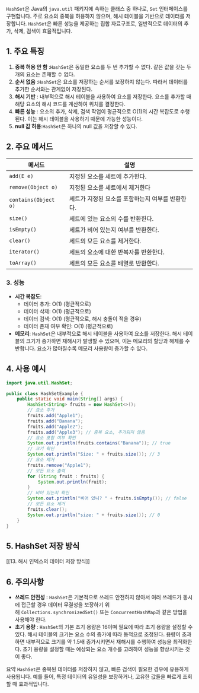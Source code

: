 `HashSet`은 Java의 `java.util` 패키지에 속하는 클래스 중 하나로, `Set` 인터페이스를 구현합니다. 주로 요소의 중복을 허용하지 않으며, 해시 테이블을 기반으로 데이터를 저장합니다. `HashSet`은 빠른 성능을 제공하는 집합 자료구조로, 일반적으로 데이터의 추가, 삭제, 검색이 효율적입니다.
## 1. 주요 특징
1. **중복 허용 안 함** :`HashSet`은 동일한 요소를 두 번 추가할 수 없다. 같은 값을 갖는 두 개의 요소는 존재할 수 없다.
2. **순서 없음** :`HashSet`은 요소를 저장하는 순서를 보장하지 않는다. 따라서 데이터를 추가한 순서와는 관계없이 저장된다.
3. **해시 기반** : 내부적으로 해시 테이블을 사용하여 요소를 저장한다. 요소를 추가할 때 해당 요소의 해시 코드를 계산하여 위치를 결정한다.
4. **빠른 성능** : 요소의 추가, 삭제, 검색 작업이 평균적으로 O(1)의 시간 복잡도로 수행된다. 이는 해시 테이블을 사용하기 때문에 가능한 성능이다.
5. **null 값 허용**:`HashSet`은 하나의 null 값을 저장할 수 있다.

## 2. 주요 메서드

| 메서드                  | 설명                          |
| -------------------- | --------------------------- |
| `add(E e)`           | 지정된 요소를 세트에 추가한다.           |
| `remove(Object o)`   | 지정된 요소를 세트에서 제거한다           |
| `contains(Object o)` | 세트가 지정된 요소를 포함하는지 여부를 반환한다. |
| `size()`             | 세트에 있는 요소의 수를 반환한다.         |
| `isEmpty()`          | 세트가 비어 있는지 여부를 반환한다.        |
| `clear()`            | 세트의 모든 요소를 제거한다.            |
| `iterator()`         | 세트의 요소에 대한 반복자를 반환한다.       |
| `toArray()`          | 세트의 모든 요소를 배열로 반환한다.        |

### 3. 성능

- **시간 복잡도**:
    - 데이터 추가: O(1) (평균적으로)
    - 데이터 삭제: O(1) (평균적으로)
    - 데이터 검색: O(1) (평균적으로, 해시 충돌이 적을 경우)
    - 데이터 존재 여부 확인: O(1) (평균적으로)
- **메모리**: `HashSet`은 내부적으로 해시 테이블을 사용하여 요소를 저장한다. 해시 테이블의 크기가 증가하면 재해시가 발생할 수 있으며, 이는 메모리의 할당과 해제를 수반합니다. 요소가 많아질수록 메모리 사용량이 증가할 수 있다.


## 4. 사용 예시
``` java
import java.util.HashSet;

public class HashSetExample {
    public static void main(String[] args) {
        HashSet<String> fruits = new HashSet<>();
        // 요소 추가
        fruits.add("Apple1");
        fruits.add("Banana");
        fruits.add("Apple2");
        fruits.add("Apple3"); // 중복 요소, 추가되지 않음
        // 요소 포함 여부 확인
        System.out.println(fruits.contains("Banana")); // true
        // 크기 확인
        System.out.println("Size: " + fruits.size()); // 3
        // 요소 제거
        fruits.remove("Apple1");
        // 모든 요소 출력
        for (String fruit : fruits) {
            System.out.println(fruit);
        }
        // 비어 있는지 확인
        System.out.println("비어 있니? " + fruits.isEmpty()); // false
        // 모든 요소 제거
        fruits.clear();
        System.out.println("size: " + fruits.size()); // 0
    }
}
```

## 5. HashSet 저장 방식
[[13. 해시 인덱스의 데이터 저장 방식]] 

## 6. 주의사항
- **쓰레드 안전성** : `HashSet`은 기본적으로 쓰레드 안전하지 않아서 여러 쓰레드가 동시에 접근할 경우 데이터 무결성을 보장하기 위해 `Collections.synchronizedSet()` 또는 `ConcurrentHashMap`과 같은 방법을 사용해야 한다.
- **초기 용량** : `HashSet`의 기본 초기 용량은 16이며 필요에 따라 초기 용량을 설정할 수 있다. 해시 테이블의 크기는 요소 수의 증가에 따라 동적으로 조정된다. 용량이 초과하면 내부적으로 크기를 약 1.5배 증가시키면서 재해시를 수행하여 성능을 최적화한다. 초기 용량을 설정할 때는 예상되는 요소 개수를 고려하여 성능을 향상시키는 것이 좋다.

요약
`HashSet`은 중복된 데이터를 저장하지 않고, 빠른 검색이 필요한 경우에 유용하게 사용됩니다. 예를 들어, 특정 데이터의 유일성을 보장하거나, 고유한 값들을 빠르게 조회할 때 효과적입니다.